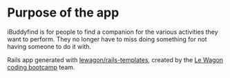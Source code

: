 <h1>Purpose of the app</h1>

iBuddyfind is for people to find a companion for the various activities they want to perform. They no longer have to miss doing something for not having someone to do it with.

Rails app generated with [lewagon/rails-templates](https://github.com/lewagon/rails-templates), created by the [Le Wagon coding bootcamp](https://www.lewagon.com) team.
